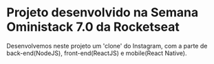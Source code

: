 # Projeto desenvolvido na Semana Oministack 7.0 da Rocketseat

Desenvolvemos neste projeto um 'clone' do Instagram, com a parte de back-end(NodeJS), front-end(ReactJS) e mobile(React Native).